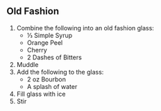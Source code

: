 ##  Old Fashion

1. Combine the following into an old fashion glass:
	- ⅓ Simple Syrup
	- Orange Peel
	- Cherry
	- 2 Dashes of Bitters
2. Muddle
3. Add the following to the glass:
	- 2 oz Bourbon
	- A splash of water
4. Fill glass with ice
5. Stir
